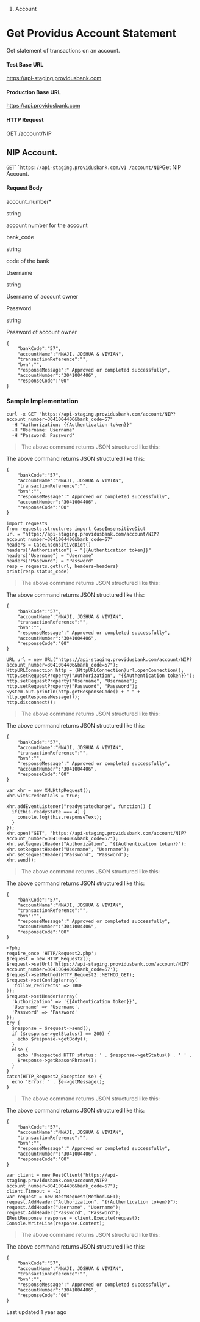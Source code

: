 1. Account

# Get Providus Account Statement

Get statement of transactions on an account.

#### Test Base URL

https://api-staging.providusbank.com

#### Production Base URL

https://api.providusbank.com

#### HTTP Request

GET /account/NIP

## NIP Account.

`GET``https://api-staging.providusbank.com/v1 /account/NIP`Get NIP Account.

#### Request Body

account_number*

string

account number for the account

bank_code

string

code of the bank

Username

string

Username of account owner

Password

string

Password of account owner

```inline-grid min-w-full grid-cols-[auto_1fr] [count-reset:line] print:whitespace-pre-wrap
{
    "bankCode":"57",
    "accountName":"NNAJI, JOSHUA & VIVIAN",
    "transactionReference":"",
    "bvn":"",
    "responseMessage":" Approved or completed successfully",
    "accountNumber":"3041004406",
    "responseCode":"00"
}
```

### Sample Implementation

```inline-grid min-w-full grid-cols-[auto_1fr] [count-reset:line] print:whitespace-pre-wrap whitespace-pre-wrap
curl -x GET "https://api-staging.providusbank.com/account/NIP?account_number=3041004406&bank_code=57"
  -H "Authorization: {{Authentication token}}"
  -H "Username: Username"
  -H "Password: Password"
```

> The above command returns JSON structured like this:

The above command returns JSON structured like this:

```inline-grid min-w-full grid-cols-[auto_1fr] [count-reset:line] print:whitespace-pre-wrap
{
    "bankCode":"57",
    "accountName":"NNAJI, JOSHUA & VIVIAN",
    "transactionReference":"",
    "bvn":"",
    "responseMessage":" Approved or completed successfully",
    "accountNumber":"3041004406",
    "responseCode":"00"
}
```

```inline-grid min-w-full grid-cols-[auto_1fr] [count-reset:line] print:whitespace-pre-wrap
import requests
from requests.structures import CaseInsensitiveDict
url = "https://api-staging.providusbank.com/account/NIP?account_number=3041004406&bank_code=57"
headers = CaseInsensitiveDict()
headers["Authorization"] = "{{Authentication token}}"
headers["Username"] = "Username"
headers["Password"] = "Password"
resp = requests.get(url, headers=headers)
print(resp.status_code)
```

> The above command returns JSON structured like this:

The above command returns JSON structured like this:

```inline-grid min-w-full grid-cols-[auto_1fr] [count-reset:line] print:whitespace-pre-wrap
{
    "bankCode":"57",
    "accountName":"NNAJI, JOSHUA & VIVIAN",
    "transactionReference":"",
    "bvn":"",
    "responseMessage":" Approved or completed successfully",
    "accountNumber":"3041004406",
    "responseCode":"00"
}
```

```inline-grid min-w-full grid-cols-[auto_1fr] [count-reset:line] print:whitespace-pre-wrap
URL url = new URL("https://api-staging.providusbank.com/account/NIP?account_number=3041004406&bank_code=57");
HttpURLConnection http = (HttpURLConnection)url.openConnection();
http.setRequestProperty("Authorization", "{{Authentication token}}");
http.setRequestProperty("Username", "Username");
http.setRequestProperty("Password", "Password");
System.out.println(http.getResponseCode() + " " + http.getResponseMessage());
http.disconnect();
```

> The above command returns JSON structured like this:

The above command returns JSON structured like this:

```inline-grid min-w-full grid-cols-[auto_1fr] [count-reset:line] print:whitespace-pre-wrap
{
    "bankCode":"57",
    "accountName":"NNAJI, JOSHUA & VIVIAN",
    "transactionReference":"",
    "bvn":"",
    "responseMessage":" Approved or completed successfully",
    "accountNumber":"3041004406",
    "responseCode":"00"
}
```

```inline-grid min-w-full grid-cols-[auto_1fr] [count-reset:line] print:whitespace-pre-wrap
var xhr = new XMLHttpRequest();
xhr.withCredentials = true;

xhr.addEventListener("readystatechange", function() {
  if(this.readyState === 4) {
    console.log(this.responseText);
  }
});
xhr.open("GET", "https://api-staging.providusbank.com/account/NIP?account_number=3041004406&bank_code=57");
xhr.setRequestHeader("Authorization", "{{Authentication token}}");
xhr.setRequestHeader("Username", "Username");
xhr.setRequestHeader("Password", "Password");
xhr.send();
```

> The above command returns JSON structured like this:

The above command returns JSON structured like this:

```inline-grid min-w-full grid-cols-[auto_1fr] [count-reset:line] print:whitespace-pre-wrap
{
    "bankCode":"57",
    "accountName":"NNAJI, JOSHUA & VIVIAN",
    "transactionReference":"",
    "bvn":"",
    "responseMessage":" Approved or completed successfully",
    "accountNumber":"3041004406",
    "responseCode":"00"
}
```

```inline-grid min-w-full grid-cols-[auto_1fr] [count-reset:line] print:whitespace-pre-wrap
<?php
require_once 'HTTP/Request2.php';
$request = new HTTP_Request2();
$request->setUrl('https://api-staging.providusbank.com/account/NIP?account_number=3041004406&bank_code=57');
$request->setMethod(HTTP_Request2::METHOD_GET);
$request->setConfig(array(
  'follow_redirects' => TRUE
));
$request->setHeader(array(
  'Authorization' => '{{Authentication token}}',
  'Username' => 'Username',
  'Password' => 'Password'
));
try {
  $response = $request->send();
  if ($response->getStatus() == 200) {
    echo $response->getBody();
  }
  else {
    echo 'Unexpected HTTP status: ' . $response->getStatus() . ' ' .
    $response->getReasonPhrase();
  }
}
catch(HTTP_Request2_Exception $e) {
  echo 'Error: ' . $e->getMessage();
}
```

> The above command returns JSON structured like this:

The above command returns JSON structured like this:

```inline-grid min-w-full grid-cols-[auto_1fr] [count-reset:line] print:whitespace-pre-wrap
{
    "bankCode":"57",
    "accountName":"NNAJI, JOSHUA & VIVIAN",
    "transactionReference":"",
    "bvn":"",
    "responseMessage":" Approved or completed successfully",
    "accountNumber":"3041004406",
    "responseCode":"00"
}
```

```inline-grid min-w-full grid-cols-[auto_1fr] [count-reset:line] print:whitespace-pre-wrap
var client = new RestClient("https://api-staging.providusbank.com/account/NIP?account_number=3041004406&bank_code=57");
client.Timeout = -1;
var request = new RestRequest(Method.GET);
request.AddHeader("Authorization", "{{Authentication token}}");
request.AddHeader("Username", "Username");
request.AddHeader("Password", "Password");
IRestResponse response = client.Execute(request);
Console.WriteLine(response.Content);
```

> The above command returns JSON structured like this:

The above command returns JSON structured like this:

```inline-grid min-w-full grid-cols-[auto_1fr] [count-reset:line] print:whitespace-pre-wrap
{
    "bankCode":"57",
    "accountName":"NNAJI, JOSHUA & VIVIAN",
    "transactionReference":"",
    "bvn":"",
    "responseMessage":" Approved or completed successfully",
    "accountNumber":"3041004406",
    "responseCode":"00"
}
```

Last updated 1 year ago